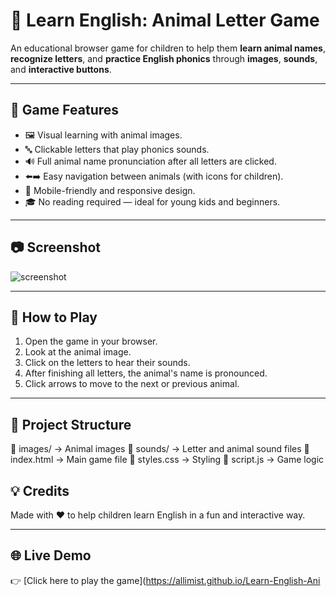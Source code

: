 # 🐾 Learn English: Animal Letter Game

An educational browser game for children to help them **learn animal names**, **recognize letters**, and **practice English phonics** through **images**, **sounds**, and **interactive buttons**.

---

## 🎯 Game Features

- 🖼️ Visual learning with animal images.
- 🔤 Clickable letters that play phonics sounds.
- 🔊 Full animal name pronunciation after all letters are clicked.
- ⬅️➡️ Easy navigation between animals (with icons for children).
- 📱 Mobile-friendly and responsive design.
- 🎓 No reading required — ideal for young kids and beginners.

---

## 📷 Screenshot

![screenshot](preview.png) <!-- Add a screenshot file named preview.png if you have one -->

---

## 🚀 How to Play

1. Open the game in your browser.
2. Look at the animal image.
3. Click on the letters to hear their sounds.
4. After finishing all letters, the animal's name is pronounced.
5. Click arrows to move to the next or previous animal.

---

## 📁 Project Structure

📁 images/ → Animal images
📁 sounds/ → Letter and animal sound files
📄 index.html → Main game file
📄 styles.css → Styling
📄 script.js → Game logic



## 💡 Credits

Made with ❤️ to help children learn English in a fun and interactive way.

---

## 🌐 Live Demo

👉 [Click here to play the game](https://allimist.github.io/Learn-English-Ani

